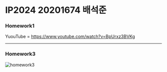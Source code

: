# IP2024 20201674 배석준
### Homework1
YuouTube = https://www.youtube.com/watch?v=BpUrxz3BVKg


--------------------------------------------


### Homework3
![homework3](https://github.com/user-attachments/assets/2469eb55-a705-45b8-b57f-2e624200f16c)
